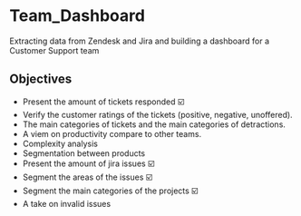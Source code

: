 # Team_Dashboard
Extracting data from Zendesk and Jira and building a dashboard for a Customer Support team

## Objectives
- Present the amount of tickets responded ☑️
- Verify the customer ratings of the tickets (positive, negative, unoffered).
- The main categories of tickets and the main categories of detractions.
- A viem on productivity compare to other teams.
- Complexity analysis
- Segmentation between products
- Present the amount of jira issues ☑️
- Segment the areas of the issues ☑️
- Segment the main categories of the projects ☑️
- A take on invalid issues

